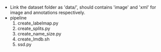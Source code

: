 - Link the dataset folder as 'data/', should contains 'image' and 'xml' for
  image and annotations respectively.
- pipeline
    1. create_labelmap.py
    2. create_splits.py
    3. create_name_size.py
    4. create_lmdb.sh
    5. ssd.py
